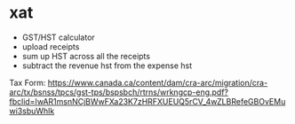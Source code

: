 # xat

- GST/HST calculator
- upload receipts
- sum up HST across all the receipts
- subtract the revenue hst from the expense hst

Tax Form: https://www.canada.ca/content/dam/cra-arc/migration/cra-arc/tx/bsnss/tpcs/gst-tps/bspsbch/rtrns/wrkngcp-eng.pdf?fbclid=IwAR1msnNCjBWwFXa23K7zHRFXUEUQ5rCV_4wZLBRefeGBOvEMuwi3sbuWhlk
